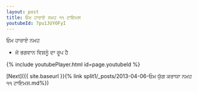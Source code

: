 ```yaml
---
layout: post
title: ਓਮ ਹਾਰਾਏ ਨਮਹ ੧੧ ਟਾਇਮਸ
youtubeId: 7pu1JUYOFyI
---
```

 
 
 ਓਮ ਹਾਰਾਏ ਨਮਹ  
 
 -  ਜੋ ਭਗਵਾਨ ਵਿਸ਼ਨੂੰ ਦਾ ਰੂਪ ਹੈ 
 
  
 
  
 
 
 
 
 
 


{% include youtubePlayer.html id=page.youtubeId %}
 
[Next]({{ site.baseurl }}{% link  split1/_posts/2013-04-06-ਓਮ ਯੁੱਗ ਕਰਾਯਾ ਨਮਹ ੧੧ ਟਾਇਮਸ.md%})
 
